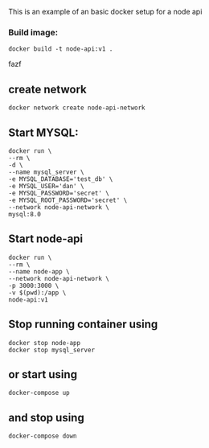 This is an example of an basic docker setup for a node api

### Build image:

    docker build -t node-api:v1 .
fazf
## create network

    docker network create node-api-network

## Start MYSQL:
    
    docker run \
    --rm \
    -d \
    --name mysql_server \
    -e MYSQL_DATABASE='test_db' \
    -e MYSQL_USER='dan' \
    -e MYSQL_PASSWORD='secret' \
    -e MYSQL_ROOT_PASSWORD='secret' \
    --network node-api-network \
    mysql:8.0 

    
## Start node-api

    docker run \
    --rm \
    --name node-app \
    --network node-api-network \
    -p 3000:3000 \
    -v $(pwd):/app \
    node-api:v1 

## Stop running container using

    docker stop node-app
    docker stop mysql_server

## or start using

    docker-compose up

## and stop using

    docker-compose down
    
